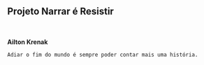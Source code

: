 ## Projeto Narrar é Resistir
<br>

<strong>Ailton Krenak</strong>

```
Adiar o fim do mundo é sempre poder contar mais uma história.

